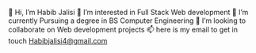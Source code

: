 👋 Hi, I’m Habib Jalisi
👀 I’m interested in Full Stack Web development
🌱 I’m currently Pursuing a degree in BS Computer Engineering
💞️ I’m looking to collaborate on Web development projects
📫 here is my email to get in touch Habibjalisi4@gmail.com
